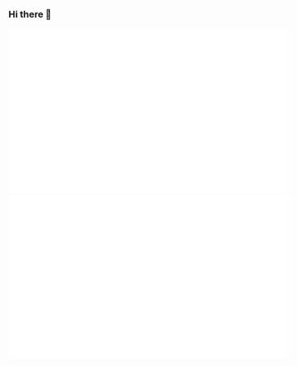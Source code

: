 ### Hi there 👋

<!--
**evilTachyMeter/evilTachyMeter** is a ✨ _special_ ✨ repository because its `README.md` (this file) appears on your GitHub profile.

Here are some ideas to get you started:

- 🔭 I’m currently working on ...
- 🌱 I’m currently learning ...
- 👯 I’m looking to collaborate on ...
- 🤔 I’m looking for help with ...
- 💬 Ask me about ...
- 📫 How to reach me: ...
- 😄 Pronouns: ...
- ⚡ Fun fact: ...
-->
![](https://raw.githubusercontent.com/evilTachyMeter/github-stats/master/generated/languages.svg#gh-dark-mode-only)
![](https://raw.githubusercontent.com/evilTachyMeter/github-stats/master/generated/languages.svg#gh-light-mode-only)
